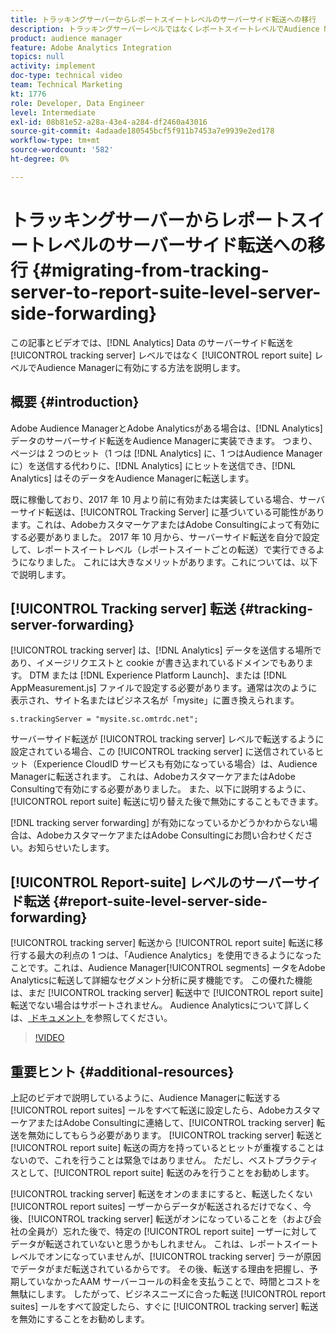 ```yaml
---
title: トラッキングサーバーからレポートスイートレベルのサーバーサイド転送への移行
description: トラッキングサーバーレベルではなくレポートスイートレベルでAudience ManagerへのAdobe Analytics データのサーバーサイド転送を有効にする方法を説明します。
product: audience manager
feature: Adobe Analytics Integration
topics: null
activity: implement
doc-type: technical video
team: Technical Marketing
kt: 1776
role: Developer, Data Engineer
level: Intermediate
exl-id: 08b81e52-a28a-43e4-a284-df2460a43016
source-git-commit: 4adaade180545bcf5f911b7453a7e9939e2ed178
workflow-type: tm+mt
source-wordcount: '582'
ht-degree: 0%

---
```


# トラッキングサーバーからレポートスイートレベルのサーバーサイド転送への移行 {#migrating-from-tracking-server-to-report-suite-level-server-side-forwarding}

この記事とビデオでは、[!DNL Analytics] Data のサーバーサイド転送を [!UICONTROL tracking server] レベルではなく [!UICONTROL report suite] レベルでAudience Managerに有効にする方法を説明します。

## 概要 {#introduction}

Adobe Audience ManagerとAdobe Analyticsがある場合は、[!DNL Analytics] データのサーバーサイド転送をAudience Managerに実装できます。 つまり、ページは 2 つのヒット（1 つは [!DNL Analytics] に、1 つはAudience Managerに）を送信する代わりに、[!DNL Analytics] にヒットを送信でき、[!DNL Analytics] はそのデータをAudience Managerに転送します。

既に稼働しており、2017 年 10 月より前に有効または実装している場合、サーバーサイド転送は、[!UICONTROL Tracking Server] に基づいている可能性があります。これは、AdobeカスタマーケアまたはAdobe Consultingによって有効にする必要がありました。 2017 年 10 月から、サーバーサイド転送を自分で設定して、レポートスイートレベル（レポートスイートごとの転送）で実行できるようになりました。 これには大きなメリットがあります。これについては、以下で説明します。

## [!UICONTROL Tracking server] 転送 {#tracking-server-forwarding}

[!UICONTROL tracking server] は、[!DNL Analytics] データを送信する場所であり、イメージリクエストと cookie が書き込まれているドメインでもあります。 DTM または [!DNL Experience Platform Launch]、または [!DNL AppMeasurement.js] ファイルで設定する必要があります。通常は次のように表示され、サイト名またはビジネス名が「mysite」に置き換えられます。

`s.trackingServer = "mysite.sc.omtrdc.net";`

サーバーサイド転送が [!UICONTROL tracking server] レベルで転送するように設定されている場合、この [!UICONTROL tracking server] に送信されているヒット（Experience CloudID サービスも有効になっている場合）は、Audience Managerに転送されます。 これは、AdobeカスタマーケアまたはAdobe Consultingで有効にする必要がありました。 また、以下に説明するように、[!UICONTROL report suite] 転送に切り替えた後で無効にすることもできます。

[!DNL tracking server forwarding] が有効になっているかどうかわからない場合は、AdobeカスタマーケアまたはAdobe Consultingにお問い合わせください。お知らせいたします。

## [!UICONTROL Report-suite] レベルのサーバーサイド転送 {#report-suite-level-server-side-forwarding}

[!UICONTROL tracking server] 転送から [!UICONTROL report suite] 転送に移行する最大の利点の 1 つは、「Audience Analytics」を使用できるようになったことです。これは、Audience Manager[!UICONTROL segments] ータをAdobe Analyticsに転送して詳細なセグメント分析に戻す機能です。 この優れた機能は、まだ [!UICONTROL tracking server] 転送中で [!UICONTROL report suite] 転送でない場合はサポートされません。 Audience Analyticsについて詳しくは、[ ドキュメント ](https://experienceleague.adobe.com/docs/analytics/integration/audience-analytics/mc-audiences-aam.html?lang=ja) を参照してください。

>[!VIDEO](https://video.tv.adobe.com/v/23701/?quality=12)

## 重要ヒント {#additional-resources}

上記のビデオで説明しているように、Audience Managerに転送する [!UICONTROL report suites] ールをすべて転送に設定したら、AdobeカスタマーケアまたはAdobe Consultingに連絡して、[!UICONTROL tracking server] 転送を無効にしてもらう必要があります。 [!UICONTROL tracking server] 転送と [!UICONTROL report suite] 転送の両方を持っているとヒットが重複することはないので、これを行うことは緊急ではありません。 ただし、ベストプラクティスとして、[!UICONTROL report suite] 転送のみを行うことをお勧めします。

[!UICONTROL tracking server] 転送をオンのままにすると、転送したくない [!UICONTROL report suites] ーザーからデータが転送されるだけでなく、今後、[!UICONTROL tracking server] 転送がオンになっていることを（および会社の全員が）忘れた後で、特定の [!UICONTROL report suite] ーザーに対してデータが転送されていないと思うかもしれません。 これは、レポートスイートレベルでオンになっていませんが、[!UICONTROL tracking server] ラーが原因でデータがまだ転送されているからです。 その後、転送する理由を把握し、予期していなかったAAM サーバーコールの料金を支払うことで、時間とコストを無駄にします。 したがって、ビジネスニーズに合った転送 [!UICONTROL report suites] ールをすべて設定したら、すぐに [!UICONTROL tracking server] 転送を無効にすることをお勧めします。
